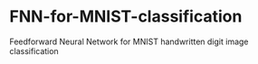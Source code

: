 # FNN-for-MNIST-classification
Feedforward Neural Network for MNIST handwritten digit image classification
